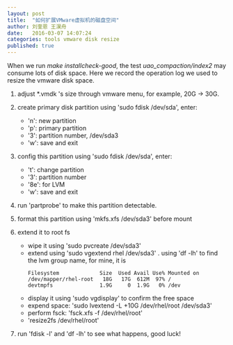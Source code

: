 ```yaml
---
layout: post
title:  "如何扩展VMware虚拟机的磁盘空间"
author: 刘奎恩 王淏舟
date:   2016-03-07 14:07:24
categories: tools vmware disk resize
published: true
---
```


When we run _make installcheck-good_, the test *uao_compaction/index2* may
consume lots of disk space. Here we record the operation log we used to resize
the vmware disk space.

1. adjust \*.vmdk 's size through vmware menu, for example, 20G -> 30G.

2. create primary disk partition using 'sudo fdisk /dev/sda', enter:
	* 'n': new partition
	* 'p': primary partition
	* '3': partition number, /dev/sda3
	* 'w': save and exit

3. config this partition using 'sudo fdisk /dev/sda', enter:
	* 't': change partition
	* '3': partition number
	* '8e': for LVM
	* 'w': save and exit

4. run 'partprobe' to make this partition detectable.

5. format this partition using 'mkfs.xfs /dev/sda3' before mount

6. extend it to root fs
	* wipe it using 'sudo pvcreate /dev/sda3'
	* extend using 'sudo vgextend rhel /dev/sda3'
		. using 'df -lh' to find the lvm group name, for mine, it is
		```
		Filesystem             Size  Used Avail Use% Mounted on
		/dev/mapper/rhel-root   18G   17G  612M  97% /
		devtmpfs               1.9G     0  1.9G   0% /dev
		```
	* display it using 'sudo vgdisplay' to confirm the free space
	* expend space: 'sudo lvextend -L +10G /dev/rhel/root /dev/sda3'
	* perform fsck: 'fsck.xfs -f /dev/rhel/root'
	* 'resize2fs /dev/rhel/root'

7. run 'fdisk -l' and 'df -lh' to see what happens, good luck!
